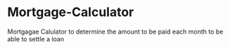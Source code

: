# Mortgage-Calculator
Mortgagae Calulator to determine the amount  to be paid each month to be able to settle a loan
